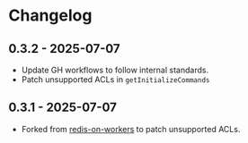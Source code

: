 # Changelog

## 0.3.2 - 2025-07-07

- Update GH workflows to follow internal standards.
- Patch unsupported ACLs in `getInitializeCommands`

## 0.3.1 - 2025-07-07

- Forked from [redis-on-workers](https://github.com/kane50613/redis-on-workers) to patch unsupported ACLs.
